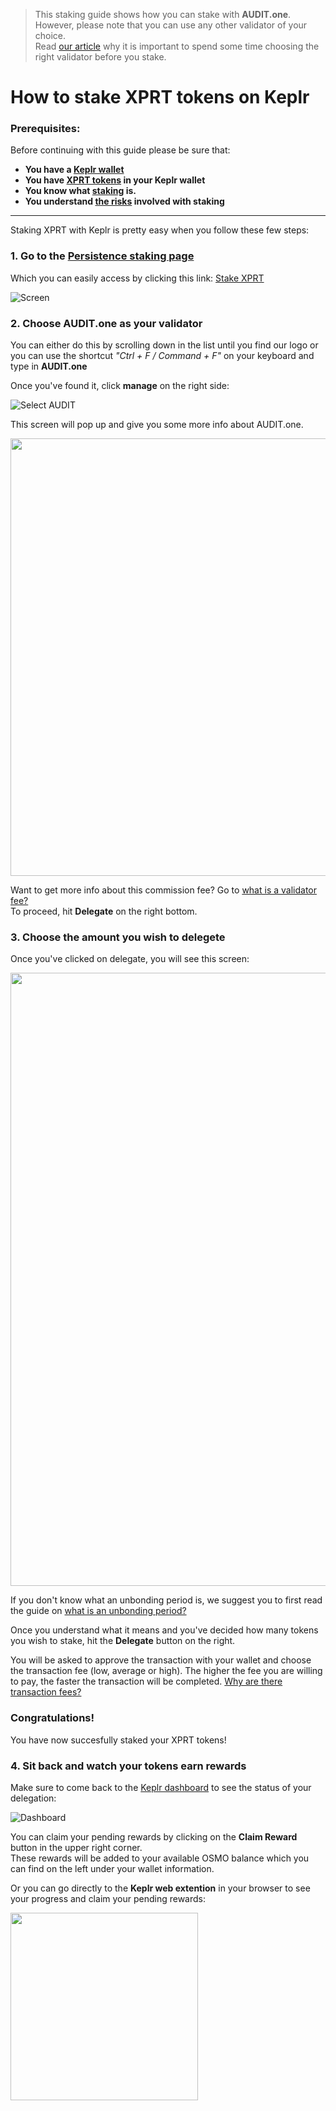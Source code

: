   > This staking guide shows how you can stake with **AUDIT.one**. <br>
  > However, please note that you can use any other validator of your choice. <br>
  > Read [our article](Importance_of_choosing_the_right_validator.md) why it is important to spend some time choosing the right validator before you stake.

# How to stake XPRT tokens on Keplr 

### Prerequisites:

Before continuing with this guide please be sure that:

- **You have a [Keplr wallet](How_to_create_a_Keplr_wallet.md)**
- **You have [XPRT tokens](How_to_get_XPRT_tokens.md) in your Keplr wallet**
- **You know what [staking](What_is_staking.md) is.**
- **You understand [the risks](Risks_of_staking.md) involved with staking**

***


Staking XPRT with Keplr is pretty easy when you follow these few steps:

### **1.  Go to the [Persistence staking page](https://wallet.keplr.app/#/core/stake)**

Which you can easily access by clicking this link: [Stake XPRT](https://wallet.keplr.app/#/core/stake)

![Screen](https://user-images.githubusercontent.com/95366163/146570218-f73f6222-4237-4f07-9b7b-b9df1b946cfe.png)


### **2.  Choose AUDIT.one as your validator**

You can either do this by scrolling down in the list until you find our logo or you can use the shortcut _"Ctrl + F / Command + F"_ on your keyboard and type in **AUDIT.one**

Once you've found it, click **manage** on the right side:

![Select AUDIT](https://user-images.githubusercontent.com/95366163/146570268-17dae741-9e8c-4ebf-879d-0e7e1bac55f5.png)

This screen will pop up and give you some more info about AUDIT.one. 

<img width="700" src="https://user-images.githubusercontent.com/95366163/146570308-3f4fd031-dff6-4558-b0b9-0345d11da798.png">

Want to get more info about this commission fee? Go to [what is a validator fee?](Validator_fee.md)<br>
To proceed, hit **Delegate** on the right bottom.


### **3.  Choose the amount you wish to delegete**

Once you've clicked on delegate, you will see this screen:

<img width="981px" src="https://user-images.githubusercontent.com/95366163/146570372-cd599110-b177-4472-9463-9c722b47a11c.png">

If you don't know what an unbonding period is, we suggest you to first read the guide on [what is an unbonding period?](Unbonding_period.md)

Once you understand what it means and you've decided how many tokens you wish to stake, hit the **Delegate** button on the right.

You will be asked to approve the transaction with your wallet and choose the transaction fee (low, average or high). 
The higher the fee you are willing to pay, the faster the transaction will be completed. [Why are there transaction fees?](Transaction_fees.md)


### **Congratulations!** 
You have now succesfully staked your XPRT tokens!


### **4.  Sit back and watch your tokens earn rewards**

Make sure to come back to the [Keplr dashboard](https://wallet.keplr.app/#/dashboard) to see the status of your delegation:

![Dashboard](https://user-images.githubusercontent.com/95366163/146570466-7d8a6ea0-40e2-4456-8a45-bd4fd9661ac8.png)

You can claim your pending rewards by clicking on the **Claim Reward** button in the upper right corner.<br>
These rewards will be added to your available OSMO balance which you can find on the left under your wallet information.<br>

Or you can go directly to the **Keplr web extention** in your browser to see your progress and claim your pending rewards:

<img width="300px" src="https://user-images.githubusercontent.com/95366163/146570502-4b90f2c8-7855-4d74-997e-86e25d37de88.png">

